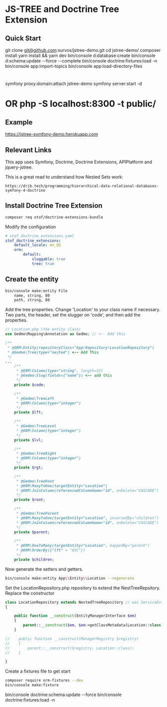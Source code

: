 # JS-TREE and Doctrine Tree Extension

## Quick Start

git clone git@github.com:survos/jstree-demo.git
cd jstree-demo/
composer install
yarn install && yarn dev
bin/console d:database:create
bin/console d:schema:update --force --complete
bin/console doctrine:fixtures:load -n
bin/console app:import-topics 
bin/console app:load-directory-files  

# 
symfony proxy:domain:attach jstree-demo
symfony server:start -d

# OR php -S localhost:8300 -t public/


## Example

https://jstree-symfony-demo.herokuapp.com

## Relevant Links

This app uses Symfony, Doctrine, Doctrine Extensions, APIPlatform
and jquery-jstree.

This is a great read to understand how Nested Sets work:

    https://drib.tech/programming/hierarchical-data-relational-databases-symfony-4-doctrine

## Install Doctrine Tree Extension

```bash
composer req stof/doctrine-extensions-bundle
```

Modify the configuration
```yaml
# stof_doctrine_extensions.yaml
stof_doctrine_extensions:
    default_locale: en_US
    orm:
        default:
            sluggable: true
            tree: true

```

## Create the entity

```bash
bin/console make:entity File
    name, string, 80
    path, string, 80
```

Add the tree properties.  Change 'Location' to your class name if necessary.
Two parts, the header, set the slugger on 'code', and then add the properties.

```php 
// Location.php (the entity class)
use Gedmo\Mapping\Annotation as Gedmo; // <-- Add this

/**
 * @ORM\Entity(repositoryClass="App\Repository\LocationRepository")
 * @Gedmo\Tree(type="nested") <-- Add This
 */
...
    /**
     * @ORM\Column(type="string", length=32)
     * @Gedmo\Slug(fields={"name"}) <-- add this
     */
    private $code;

```   

```php
    /**
     * @Gedmo\TreeLeft
     * @ORM\Column(type="integer")
     */
    private $lft;

    /**
     * @Gedmo\TreeLevel
     * @ORM\Column(type="integer")
     */
    private $lvl;

    /**
     * @Gedmo\TreeRight
     * @ORM\Column(type="integer")
     */
    private $rgt;

    /**
     * @Gedmo\TreeRoot
     * @ORM\ManyToOne(targetEntity="Location")
     * @ORM\JoinColumn(referencedColumnName="id", onDelete="CASCADE")
     */
    private $root;

    /**
     * @Gedmo\TreeParent
     * @ORM\ManyToOne(targetEntity="Location", inversedBy="children")
     * @ORM\JoinColumn(referencedColumnName="id", onDelete="CASCADE")
     */
    private $parent;

    /**
     * @ORM\OneToMany(targetEntity="Location", mappedBy="parent")
     * @ORM\OrderBy({"lft" = "ASC"})
     */
    private $children;

```

Now generate the setters and getters.

```bash
bin/console make:entity App\\Entity\\Location --regenerate
```

Set the LocationRepository.php repository to extend the NestTreeRepsitory.  Replace the constructor
```php
class LocationRepository extends NestedTreeRepository // was ServiceEntityRepository
{

    public function __construct(EntityManagerInterface $em)
    {
        parent::__construct($em, $em->getClassMetadata(Location::class));
    }

//    public function __construct(ManagerRegistry $registry)
//    {
//        parent::__construct($registry, Location::class);
//    }

}

```

Create a fixtures file to get start

```bash
composer require orm-fixtures --dev 
bin/console make:fixture
```

bin/console doctrine:schema:update --force
bin/console doctrine:fixtures:load -n



